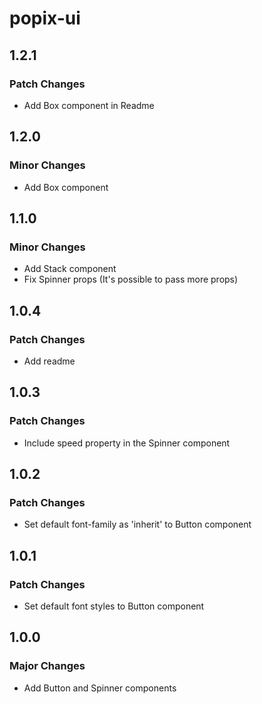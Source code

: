 # popix-ui

## 1.2.1

### Patch Changes

- Add Box component in Readme

## 1.2.0

### Minor Changes

- Add Box component

## 1.1.0

### Minor Changes

- Add Stack component
- Fix Spinner props (It's possible to pass more props)

## 1.0.4

### Patch Changes

- Add readme

## 1.0.3

### Patch Changes

- Include speed property in the Spinner component

## 1.0.2

### Patch Changes

- Set default font-family as 'inherit' to Button component

## 1.0.1

### Patch Changes

- Set default font styles to Button component

## 1.0.0

### Major Changes

- Add Button and Spinner components
